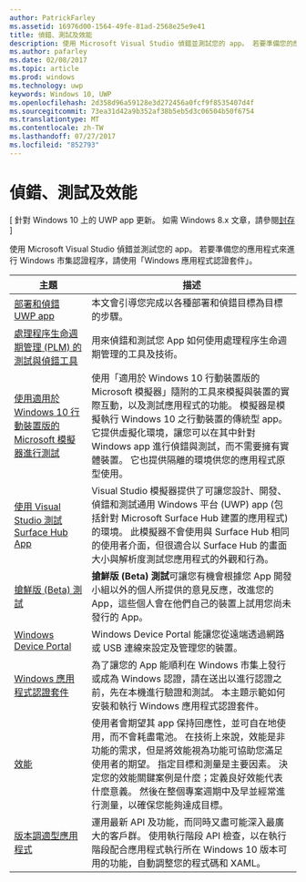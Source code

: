 ```yaml
---
author: PatrickFarley
ms.assetid: 16976d00-1564-49fe-81ad-2568e25e9e41
title: 偵錯、測試及效能
description: 使用 Microsoft Visual Studio 偵錯並測試您的 app。 若要準備您的應用程式來進行 Windows 市集認證程序，請使用「Windows 應用程式認證套件」。
ms.author: pafarley
ms.date: 02/08/2017
ms.topic: article
ms.prod: windows
ms.technology: uwp
keywords: Windows 10, UWP
ms.openlocfilehash: 2d358d96a59128e3d272456a0fcf9f8535407d4f
ms.sourcegitcommit: 73ea31d42a9b352af38b5eb5d3c06504b50f6754
ms.translationtype: MT
ms.contentlocale: zh-TW
ms.lasthandoff: 07/27/2017
ms.locfileid: "852793"
---
```

# <a name="debugging-testing-and-performance"></a>偵錯、測試及效能

\[ 針對 Windows 10 上的 UWP app 更新。 如需 Windows 8.x 文章，請參閱[封存](http://go.microsoft.com/fwlink/p/?linkid=619132) \]

使用 Microsoft Visual Studio 偵錯並測試您的 app。 若要準備您的應用程式來進行 Windows 市集認證程序，請使用「Windows 應用程式認證套件」。

| 主題 | 描述 |
|-------|-------------|
| [部署和偵錯 UWP app](deploying-and-debugging-uwp-apps.md) | 本文會引導您完成以各種部署和偵錯目標為目標的步驟。 |
| [處理程序生命週期管理 (PLM) 的測試與偵錯工具](testing-debugging-plm.md) | 用來偵錯和測試您 App 如何使用處理程序生命週期管理的工具及技術。 |
| [使用適用於 Windows 10 行動裝置版的 Microsoft 模擬器進行測試](test-with-the-emulator.md) | 使用「適用於 Windows 10 行動裝置版的 Microsoft 模擬器」隨附的工具來模擬與裝置的實際互動，以及測試應用程式的功能。 模擬器是模擬執行 Windows 10 之行動裝置的傳統型 app。 它提供虛擬化環境，讓您可以在其中針對 Windows app 進行偵錯與測試，而不需要擁有實體裝置。 它也提供隔離的環境供您的應用程式原型使用。 |
| [使用 Visual Studio 測試 Surface Hub App](test-surface-hub-apps-using-visual-studio.md) | Visual Studio 模擬器提供了可讓您設計、開發、偵錯和測試通用 Windows 平台 (UWP) app (包括針對 Microsoft Surface Hub 建置的應用程式) 的環境。 此模擬器不會使用與 Surface Hub 相同的使用者介面，但很適合以 Surface Hub 的畫面大小與解析度測試您應用程式的外觀和行為。 |
| [搶鮮版 (Beta) 測試](beta-testing.md) | **搶鮮版 (Beta) 測試**可讓您有機會根據您 App 開發小組以外的個人所提供的意見反應，改進您的 App，這些個人會在他們自己的裝置上試用您尚未發行的 App。 |
| [Windows Device Portal](device-portal.md) | Windows Device Portal 能讓您從遠端透過網路或 USB 連線來設定及管理您的裝置。 |
| [Windows 應用程式認證套件](windows-app-certification-kit.md) | 為了讓您的 App 能順利在 Windows 市集上發行或成為 Windows 認證，請在送出以進行認證之前，先在本機進行驗證和測試。 本主題示範如何安裝和執行 Windows 應用程式認證套件。 |
| [效能](performance-and-xaml-ui.md) | 使用者會期望其 app 保持回應性，並可自在地使用，而不會耗盡電池。 在技術上來說，效能是非功能的需求，但是將效能視為功能可協助您滿足使用者的期望。 指定目標和測量是主要因素。 決定您的效能關鍵案例是什麼；定義良好效能代表什麼意義。 然後在整個專案週期中及早並經常進行測量，以確保您能夠達成目標。 |
| [版本調適型應用程式](version-adaptive-apps.md) | 運用最新 API 及功能，而同時又盡可能深入最廣大的客戶群。 使用執行階段 API 檢查，以在執行階段配合應用程式執行所在 Windows 10 版本可用的功能，自動調整您的程式碼和 XAML。 |
